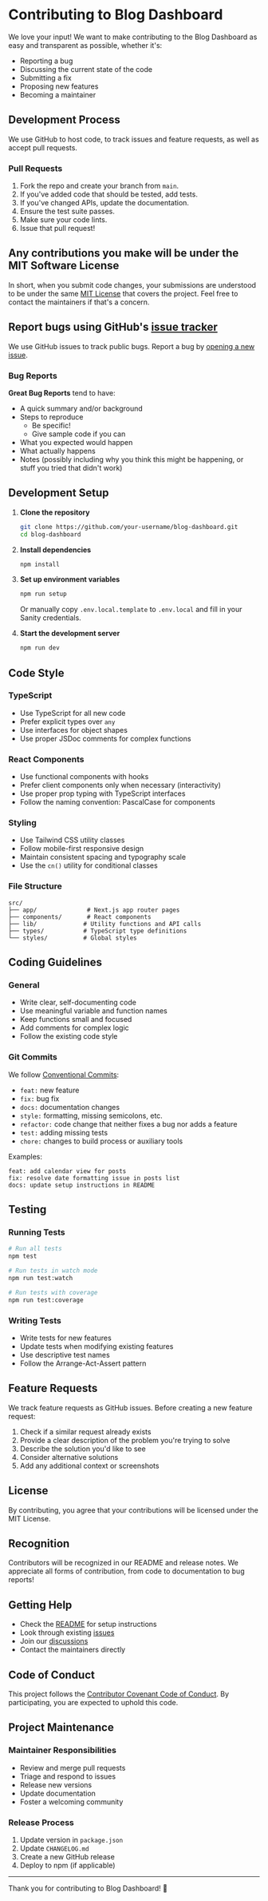 # Contributing to Blog Dashboard

We love your input! We want to make contributing to the Blog Dashboard as easy and transparent as possible, whether it's:

- Reporting a bug
- Discussing the current state of the code
- Submitting a fix
- Proposing new features
- Becoming a maintainer

## Development Process

We use GitHub to host code, to track issues and feature requests, as well as accept pull requests.

### Pull Requests

1. Fork the repo and create your branch from `main`.
2. If you've added code that should be tested, add tests.
3. If you've changed APIs, update the documentation.
4. Ensure the test suite passes.
5. Make sure your code lints.
6. Issue that pull request!

## Any contributions you make will be under the MIT Software License

In short, when you submit code changes, your submissions are understood to be under the same [MIT License](http://choosealicense.com/licenses/mit/) that covers the project. Feel free to contact the maintainers if that's a concern.

## Report bugs using GitHub's [issue tracker](https://github.com/your-username/blog-dashboard/issues)

We use GitHub issues to track public bugs. Report a bug by [opening a new issue](https://github.com/your-username/blog-dashboard/issues/new).

### Bug Reports

**Great Bug Reports** tend to have:

- A quick summary and/or background
- Steps to reproduce
  - Be specific!
  - Give sample code if you can
- What you expected would happen
- What actually happens
- Notes (possibly including why you think this might be happening, or stuff you tried that didn't work)

## Development Setup

1. **Clone the repository**
   ```bash
   git clone https://github.com/your-username/blog-dashboard.git
   cd blog-dashboard
   ```

2. **Install dependencies**
   ```bash
   npm install
   ```

3. **Set up environment variables**
   ```bash
   npm run setup
   ```
   Or manually copy `.env.local.template` to `.env.local` and fill in your Sanity credentials.

4. **Start the development server**
   ```bash
   npm run dev
   ```

## Code Style

### TypeScript

- Use TypeScript for all new code
- Prefer explicit types over `any`
- Use interfaces for object shapes
- Use proper JSDoc comments for complex functions

### React Components

- Use functional components with hooks
- Prefer client components only when necessary (interactivity)
- Use proper prop typing with TypeScript interfaces
- Follow the naming convention: PascalCase for components

### Styling

- Use Tailwind CSS utility classes
- Follow mobile-first responsive design
- Maintain consistent spacing and typography scale
- Use the `cn()` utility for conditional classes

### File Structure

```
src/
├── app/              # Next.js app router pages
├── components/       # React components
├── lib/             # Utility functions and API calls
├── types/           # TypeScript type definitions
└── styles/          # Global styles
```

## Coding Guidelines

### General

- Write clear, self-documenting code
- Use meaningful variable and function names
- Keep functions small and focused
- Add comments for complex logic
- Follow the existing code style

### Git Commits

We follow [Conventional Commits](https://www.conventionalcommits.org/):

- `feat:` new feature
- `fix:` bug fix
- `docs:` documentation changes
- `style:` formatting, missing semicolons, etc.
- `refactor:` code change that neither fixes a bug nor adds a feature
- `test:` adding missing tests
- `chore:` changes to build process or auxiliary tools

Examples:
```
feat: add calendar view for posts
fix: resolve date formatting issue in posts list
docs: update setup instructions in README
```

## Testing

### Running Tests

```bash
# Run all tests
npm test

# Run tests in watch mode
npm run test:watch

# Run tests with coverage
npm run test:coverage
```

### Writing Tests

- Write tests for new features
- Update tests when modifying existing features
- Use descriptive test names
- Follow the Arrange-Act-Assert pattern

## Feature Requests

We track feature requests as GitHub issues. Before creating a new feature request:

1. Check if a similar request already exists
2. Provide a clear description of the problem you're trying to solve
3. Describe the solution you'd like to see
4. Consider alternative solutions
5. Add any additional context or screenshots

## License

By contributing, you agree that your contributions will be licensed under the MIT License.

## Recognition

Contributors will be recognized in our README and release notes. We appreciate all forms of contribution, from code to documentation to bug reports!

## Getting Help

- Check the [README](README.md) for setup instructions
- Look through existing [issues](https://github.com/your-username/blog-dashboard/issues)
- Join our [discussions](https://github.com/your-username/blog-dashboard/discussions)
- Contact the maintainers directly

## Code of Conduct

This project follows the [Contributor Covenant Code of Conduct](https://www.contributor-covenant.org/version/2/1/code_of_conduct/). By participating, you are expected to uphold this code.

## Project Maintenance

### Maintainer Responsibilities

- Review and merge pull requests
- Triage and respond to issues
- Release new versions
- Update documentation
- Foster a welcoming community

### Release Process

1. Update version in `package.json`
2. Update `CHANGELOG.md`
3. Create a new GitHub release
4. Deploy to npm (if applicable)

---

Thank you for contributing to Blog Dashboard! 🎉

